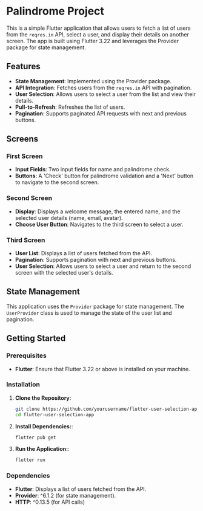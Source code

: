 # Palindrome Project

This is a simple Flutter application that allows users to fetch a list of users from the `reqres.in` API, select a user, and display their details on another screen. The app is built using Flutter 3.22 and leverages the Provider package for state management.

## Features

- **State Management**: Implemented using the Provider package.
- **API Integration**: Fetches users from the `reqres.in` API with pagination.
- **User Selection**: Allows users to select a user from the list and view their details.
- **Pull-to-Refresh**: Refreshes the list of users.
- **Pagination**: Supports paginated API requests with next and previous buttons.

## Screens

### First Screen

- **Input Fields**: Two input fields for name and palindrome check.
- **Buttons**: A 'Check' button for palindrome validation and a 'Next' button to navigate to the second screen.

### Second Screen

- **Display**: Displays a welcome message, the entered name, and the selected user details (name, email, avatar).
- **Choose User Button**: Navigates to the third screen to select a user.

### Third Screen

- **User List**: Displays a list of users fetched from the API.
- **Pagination**: Supports pagination with next and previous buttons.
- **User Selection**: Allows users to select a user and return to the second screen with the selected user's details.

## State Management

This application uses the `Provider` package for state management. The `UserProvider` class is used to manage the state of the user list and pagination.

## Getting Started

### Prerequisites

- **Flutter**: Ensure that Flutter 3.22 or above is installed on your machine.

### Installation

1. **Clone the Repository**:
   ```bash
   git clone https://github.com/yourusername/flutter-user-selection-app.git
   cd flutter-user-selection-app

2. **Install Dependencies:**:
   ```bash
   flutter pub get

3. **Run the Application:**:
   ```bash
   flutter run

### Dependencies

- **Flutter**: Displays a list of users fetched from the API.
- **Provider**: ^6.1.2 (for state management).
- **HTTP**: ^0.13.5 (for API calls)
